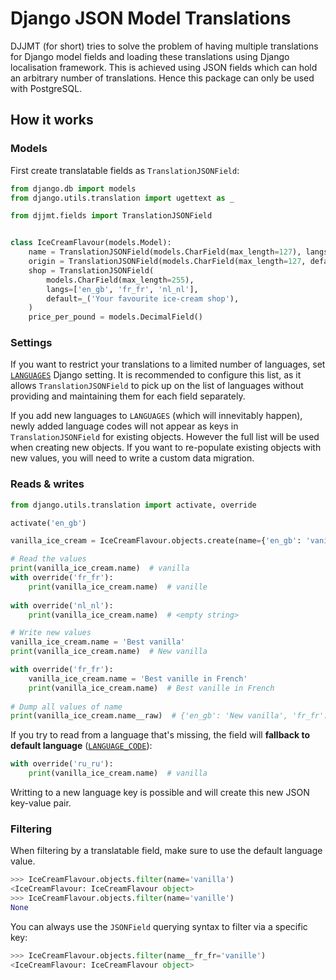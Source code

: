 # Django JSON Model Translations

DJJMT (for short) tries to solve the problem of having multiple translations for Django model fields
and loading these translations using Django localisation framework.
This is achieved using JSON fields which can hold an arbitrary number of translations.
Hence this package can only be used with PostgreSQL.

## How it works

### Models

First create translatable fields as `TranslationJSONField`:

```python
from django.db import models
from django.utils.translation import ugettext as _

from djjmt.fields import TranslationJSONField


class IceCreamFlavour(models.Model):
    name = TranslationJSONField(models.CharField(max_length=127), langs=['en_gb', 'fr_fr', 'nl_nl'])
    origin = TranslationJSONField(models.CharField(max_length=127, default=_('Homemade'))
    shop = TranslationJSONField(
        models.CharField(max_length=255), 
        langs=['en_gb', 'fr_fr', 'nl_nl'],
        default=_('Your favourite ice-cream shop'),
    )
    price_per_pound = models.DecimalField()
```

### Settings

If you want to restrict your translations to a limited number of languages, set [`LANGUAGES`](https://docs.djangoproject.com/en/2.0/ref/settings/#languages) Django setting. 
It is recommended to configure this list, as it allows `TranslationJSONField` to pick up on the list of languages 
without providing and maintaining them for each field separately.

If you add new languages to `LANGUAGES` (which will innevitably happen), 
newly added language codes will not appear as keys in `TranslationJSONField` for existing objects.
However the full list will be used when creating new objects.
If you want to re-populate existing objects with new values, you will need to write a custom data migration.

### Reads & writes

```python
from django.utils.translation import activate, override

activate('en_gb')

vanilla_ice_cream = IceCreamFlavour.objects.create(name={'en_gb': 'vanilla', 'fr_fr': 'vanille'}, price_per_pound=50)

# Read the values
print(vanilla_ice_cream.name)  # vanilla
with override('fr_fr'):
    print(vanilla_ice_cream.name)  # vanille
    
with override('nl_nl'):
    print(vanilla_ice_cream.name)  # <empty string>

# Write new values
vanilla_ice_cream.name = 'Best vanilla'
print(vanilla_ice_cream.name)  # New vanilla

with override('fr_fr'):
    vanilla_ice_cream.name = 'Best vanille in French'
    print(vanilla_ice_cream.name)  # Best vanille in French
    
# Dump all values of name
print(vanilla_ice_cream.name__raw)  # {'en_gb': 'New vanilla', 'fr_fr': 'Best vanille in French', 'nl_nl': ''}
```

If you try to read from a language that's missing, the field will **fallback to default language** ([`LANGUAGE_CODE`](https://docs.djangoproject.com/en/2.0/ref/settings/#language-code)):

```python
with override('ru_ru'):
    print(vanilla_ice_cream.name)  # vanilla
```

Writting to a new language key is possible and will create this new JSON key-value pair.

### Filtering 

When filtering by a translatable field, make sure to use the default language value.

```python
>>> IceCreamFlavour.objects.filter(name='vanilla')
<IceCreamFlavour: IceCreamFlavour object>
>>> IceCreamFlavour.objects.filter(name='vanille')
None
```

You can always use the `JSONField` querying syntax to filter via a specific key:

```python
>>> IceCreamFlavour.objects.filter(name__fr_fr='vanille')
<IceCreamFlavour: IceCreamFlavour object>
```
